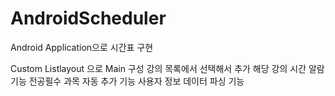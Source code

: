 AndroidScheduler
================
Android Application으로 시간표 구현

Custom Listlayout 으로 Main 구성
강의 목록에서 선택해서 추가
해당 강의 시간 알람 기능
전공필수 과목 자동 추가 기능
사용자 정보 데이터 파싱 기능
